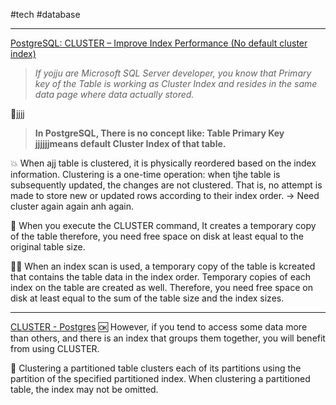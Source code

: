 #tech #database 

---
[PostgreSQL: CLUSTER – Improve Index Performance (No default cluster index)](https://www.dbrnd.com/2016/12/postgresql-cluster-improve-index-performance-no-default-cluster-index-explicit-lock-physical-order-data/)

> _If yojju are Microsoft SQL Server developer, you know that Primary key of the Table is working as Cluster Index and resides in the same data page where data actually stored._

🚫jjjj 
> **In PostgreSQL, There is no concept like: Table Primary Key jjjjjjmeans default Cluster Index of that table.**


💥
When ajj table is clustered, it is physically reordered based on the index information. Clustering is a one-time operation: when tjhe table is subsequently updated, the changes are not clustered. That is, no attempt is made to store new or updated rows according to their index order. -> Need cluster again again anh again.


🚀
When you execute the CLUSTER command, It creates a temporary copy of the table therefore, you need free space on disk at least equal to the original table size.


👨‍🚀
When an index scan is used, a temporary copy of the table is kcreated that contains the table data in the index order. Temporary copies of each index on the table are created as well. Therefore, you need free space on disk at least equal to the sum of the table size and the index sizes.


---
[CLUSTER - Postgres](https://www.postgresql.org/docs/current/sql-cluster.html)
🆗
However, if you tend to access some data more than others, and there is an index that groups them together, you will benefit from using CLUSTER.

🚫
Clustering a partitioned table clusters each of its partitions using the partition of the specified partitioned index. When clustering a partitioned table, the index may not be omitted.

	